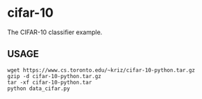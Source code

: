 # cifar-10
The CIFAR-10 classifier example.

## USAGE
```
wget https://www.cs.toronto.edu/~kriz/cifar-10-python.tar.gz
gzip -d cifar-10-python.tar.gz
tar -xf cifar-10-python.tar
python data_cifar.py
```


